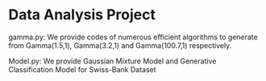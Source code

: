 # Data Analysis Project

gamma.py: We provide codes of numerous efficient algorithms to generate from Gamma(1.5,1), Gamma(3.2,1) and Gamma(100.7,1) respectively.

Model.py: We provide Gaussian Mixture Model and Generative Classification Model for Swiss-Bank Dataset
